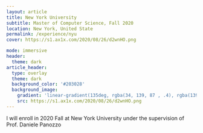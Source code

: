 ```yaml
---
layout: article
title: New York University
subtitle: Master of Computer Science, Fall 2020
location: New York, United State
permalink: /experience/nyu
cover: https://s1.ax1x.com/2020/08/26/d2wnHO.png

mode: immersive
header:
  theme: dark
article_header:
  type: overlay
  theme: dark
  background_color: '#203028'
  background_image:
    gradient: 'linear-gradient(135deg, rgba(34, 139, 87 , .4), rgba(139, 34, 139, .4))'
    src: https://s1.ax1x.com/2020/08/26/d2wnHO.png
---
```


I will enroll in 2020 Fall at New York University under the supervision of Prof. Daniele Panozzo

<!--more-->
